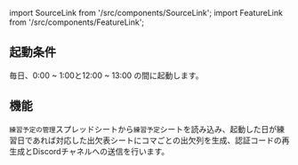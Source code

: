 import SourceLink from '/src/components/SourceLink';
import FeatureLink from '/src/components/FeatureLink';

<SourceLink href="/docs/attendance-management-system/source/function/regular"/>
<FeatureLink href="/docs/attendance-management-system/feature/function/regular"/>

## 起動条件
毎日、0:00 ~ 1:00と12:00 ~ 13:00 の間に起動します。

## 機能
`練習予定の管理`スプレッドシートから`練習予定`シートを読み込み、起動した日が練習日であれば対応した出欠表シートにコマごとの出欠列を生成、認証コードの再生成とDiscordチャネルへの送信を行います。